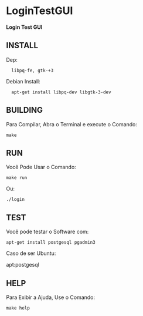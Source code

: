 # LoginTestGUI
**Login Test GUI**

INSTALL
-------
   Dep:

      libpq-fe, gtk-+3
   Debian Install:

      apt-get install libpq-dev libgtk-3-dev
BUILDING
--------
   Para Compilar, Abra o Terminal e execute o Comando:

    make
RUN
---
   Você Pode Usar o Comando:

    make run
   Ou:

    ./login
TEST
----
   Você pode testar o Software com:

    apt-get install postgesql pgadmin3

   Caso de ser Ubuntu:

   apt:postgesql

HELP
----
   Para Exibir a Ajuda, Use o Comando:

    make help
